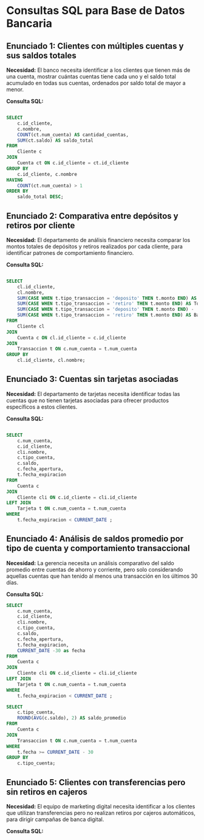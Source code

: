 # Consultas SQL para Base de Datos Bancaria

## Enunciado 1: Clientes con múltiples cuentas y sus saldos totales

**Necesidad:** El banco necesita identificar a los clientes que tienen más de una cuenta, mostrar cuántas cuentas tiene cada uno y el saldo total acumulado en todas sus cuentas, ordenados por saldo total de mayor a menor.

**Consulta SQL:**
```sql

SELECT 
    c.id_cliente,
    c.nombre,
    COUNT(ct.num_cuenta) AS cantidad_cuentas,
    SUM(ct.saldo) AS saldo_total
FROM 
    Cliente c
JOIN 
    Cuenta ct ON c.id_cliente = ct.id_cliente
GROUP BY 
    c.id_cliente, c.nombre
HAVING 
    COUNT(ct.num_cuenta) > 1
ORDER BY 
    saldo_total DESC;

```

## Enunciado 2: Comparativa entre depósitos y retiros por cliente

**Necesidad:** El departamento de análisis financiero necesita comparar los montos totales de depósitos y retiros realizados por cada cliente, para identificar patrones de comportamiento financiero.

**Consulta SQL:**
```sql

SELECT 
    cl.id_cliente,
    cl.nombre,
    SUM(CASE WHEN t.tipo_transaccion = 'deposito' THEN t.monto END) AS Total_Depositos,
    SUM(CASE WHEN t.tipo_transaccion = 'retiro' THEN t.monto END) AS Total_Retiros,
    SUM(CASE WHEN t.tipo_transaccion = 'deposito' THEN t.monto END) -
    SUM(CASE WHEN t.tipo_transaccion = 'retiro' THEN t.monto END) AS Balance
FROM 
    Cliente cl
JOIN 
    Cuenta c ON cl.id_cliente = c.id_cliente
JOIN 
    Transaccion t ON c.num_cuenta = t.num_cuenta
GROUP BY 
    cl.id_cliente, cl.nombre;

```

## Enunciado 3: Cuentas sin tarjetas asociadas

**Necesidad:** El departamento de tarjetas necesita identificar todas las cuentas que no tienen tarjetas asociadas para ofrecer productos específicos a estos clientes.

**Consulta SQL:**
```sql

SELECT 
    c.num_cuenta,
    c.id_cliente,
    cli.nombre,
    c.tipo_cuenta,
    c.saldo,
    c.fecha_apertura,
    t.fecha_expiracion 
FROM 
    Cuenta c
JOIN 
    Cliente cli ON c.id_cliente = cli.id_cliente
LEFT JOIN 
    Tarjeta t ON c.num_cuenta = t.num_cuenta
WHERE 
	t.fecha_expiracion < CURRENT_DATE ;

```

## Enunciado 4: Análisis de saldos promedio por tipo de cuenta y comportamiento transaccional

**Necesidad:** La gerencia necesita un análisis comparativo del saldo promedio entre cuentas de ahorro y corriente, pero solo considerando aquellas cuentas que han tenido al menos una transacción en los últimos 30 días.

**Consulta SQL:**
```sql
SELECT 
    c.num_cuenta,
    c.id_cliente,
    cli.nombre,
    c.tipo_cuenta,
    c.saldo,
    c.fecha_apertura,
    t.fecha_expiracion,
    CURRENT_DATE -30 as fecha
FROM 
    Cuenta c
JOIN 
    Cliente cli ON c.id_cliente = cli.id_cliente
LEFT JOIN 
    Tarjeta t ON c.num_cuenta = t.num_cuenta
WHERE 
	t.fecha_expiracion < CURRENT_DATE ;

SELECT 
    c.tipo_cuenta,
    ROUND(AVG(c.saldo), 2) AS saldo_promedio
FROM 
    Cuenta c
JOIN 
    Transaccion t ON c.num_cuenta = t.num_cuenta
WHERE 
    t.fecha >= CURRENT_DATE - 30
GROUP BY 
    c.tipo_cuenta;

```

## Enunciado 5: Clientes con transferencias pero sin retiros en cajeros

**Necesidad:** El equipo de marketing digital necesita identificar a los clientes que utilizan transferencias pero no realizan retiros por cajeros automáticos, para dirigir campañas de banca digital.

**Consulta SQL:**
```sql

```